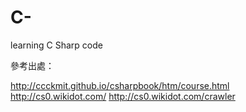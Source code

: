 # C-
learning C Sharp code

參考出處：

http://ccckmit.github.io/csharpbook/htm/course.html
http://cs0.wikidot.com/
http://cs0.wikidot.com/crawler
